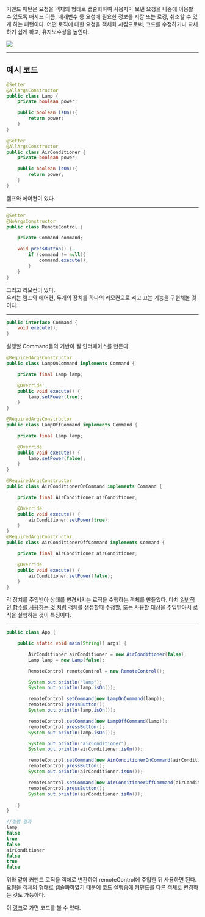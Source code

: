 
커맨드 패턴은 요청을 객체의 형태로 캡슐화하여 사용자가 보낸 요청을 나중에 이용할 수 있도록 매서드 이름, 매개변수 등 요청에 필요한 정보를 저장 또는 로깅, 취소할 수 있게 하는 패턴이다. 어떤 로직에 대한 요청을 객체화 시킴으로써, 코드를 수정하거나 교체하기 쉽게 하고, 유지보수성을 높인다. 

<img src="https://t1.daumcdn.net/cfile/tistory/2107F63B53F1CB5706">

---

## 예시 코드

```java
@Setter
@AllArgsConstructor
public class Lamp {
    private boolean power;

    public boolean isOn(){
        return power;
    }
}

@Setter
@AllArgsConstructor
public class AirConditioner {
    private boolean power;

    public boolean isOn(){
        return power;
    }
}
```

램프와 에어컨이 있다.

---

```java
@Setter
@NoArgsConstructor
public class RemoteControl {

    private Command command;

    void pressButton() {
        if (command != null){
            command.execute();
        }
    }
}
```

그리고 리모컨이 있다.<br>
우리는 램프와 에어컨, 두개의 장치를 하나의 리모컨으로 켜고 끄는 기능을 구현해볼 것이다.

---

```java
public interface Command {
    void execute();
}
```

실행할 Command들의 기반이 될 인터페이스를 만든다.

```java
@RequiredArgsConstructor
public class LampOnCommand implements Command {

    private final Lamp lamp;

    @Override
    public void execute() {
        lamp.setPower(true);
    }
}

@RequiredArgsConstructor
public class LampOffCommand implements Command {

    private final Lamp lamp;

    @Override
    public void execute() {
        lamp.setPower(false);
    }
}
```
```java
@RequiredArgsConstructor
public class AirConditionerOnCommand implements Command {

    private final AirConditioner airConditioner;

    @Override
    public void execute() {
        airConditioner.setPower(true);
    }
}
@RequiredArgsConstructor
public class AirConditionerOffCommand implements Command {

    private final AirConditioner airConditioner;

    @Override
    public void execute() {
        airConditioner.setPower(false);
    }
}
```

각 장치를 주입받아 상태를 변경시키는 로직을 수행하는 객체를 만들었다. 마치 <u>일반적인 함수를 사용하는 것 처럼</u> 객체를 생성할때 수정할, 또는 사용할 대상을 주입받아서 로직을 실행하는 것이 특징이다.

---

```java
public class App {

    public static void main(String[] args) {

        AirConditioner airConditioner = new AirConditioner(false);
        Lamp lamp = new Lamp(false);

        RemoteControl remoteControl = new RemoteControl();

        System.out.println("lamp");
        System.out.println(lamp.isOn());

        remoteControl.setCommand(new LampOnCommand(lamp));
        remoteControl.pressButton();
        System.out.println(lamp.isOn());

        remoteControl.setCommand(new LampOffCommand(lamp));
        remoteControl.pressButton();
        System.out.println(lamp.isOn());

        System.out.println("airConditioner");
        System.out.println(airConditioner.isOn());

        remoteControl.setCommand(new AirConditionerOnCommand(airConditioner));
        remoteControl.pressButton();
        System.out.println(airConditioner.isOn());

        remoteControl.setCommand(new AirConditionerOffCommand(airConditioner));
        remoteControl.pressButton();
        System.out.println(airConditioner.isOn());

    }
}
```

```java
//실행 결과
lamp
false
true
false
airConditioner
false
true
false
```

위와 같이 커맨드 로직을 객체로 변환하여 remoteControl에 주입한 뒤 사용하면 된다. 요청을 객체의 형태로 캡슐화하였기 때문에 코드 실행중에 커맨드를 다른 객체로 변경하는 것도 가능하다.

이 <a href="https://github.com/rlaisqls/GoF-DesignPatterns/tree/master/src/main/java/com/study/gof/designpattrens/_03_BehavioralPattern/command">링크</a>로 가면 코드를 볼 수 있다.
